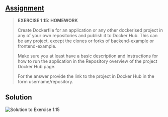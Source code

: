 ## [Assignment](https://courses.mooc.fi/org/uh-cs/courses/devops-with-docker/chapter-2/utilizing-tools-from-the-registry#3a23e02b-eebf-4fbf-aaf7-623c16722e27)

> **EXERCISE 1.15: HOMEWORK**
> 
> Create Dockerfile for an application or any other dockerised project in any of your own repositories and publish it to Docker Hub. This can be any project, except the clones or forks of backend-example or frontend-example.
> 
> Make sure you at least have a basic description and instructions for how to run the application in the Repository overview of the project Docker Hub page.
>
> For the answer provide the link to the project in Docker Hub in the form username/repository.

## Solution

![Solution to Exercise 1.15](https://raw.githubusercontent.com/jorgeal94/devops-docker/blob/main/Part1/Exercise_1.15/Exercise1.15.png)
